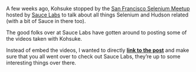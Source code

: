 A few weeks ago, Kohsuke stopped by the [San Francisco Selenium Meetup](http://meetup.com/seleniumsanfrancisco) hosted by [Sauce Labs](http://saucelabs.com) to talk about all things Selenium and Hudson related (with a bit of Sauce in there too).

The good folks over at Sauce Labs have gotten around to posting some of the videos taken with Kohsuke.

Instead of embed the videos, I wanted to directly **[link to the post](http://saucelabs.com/blog/index.php/2010/07/sfse-meetup-videos-hudson-with-selenium-sauce-ondemand/)** and make sure that you all went over to check out Sauce Labs, they’re up to some interesting things over there.
